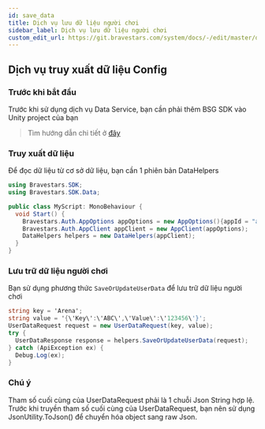 ```yaml
---
id: save_data
title: Dịch vụ lưu dữ liệu người chơi
sidebar_label: Dịch vụ lưu dữ liệu người chơi
custom_edit_url: https://git.bravestars.com/system/docs/-/edit/master/docs/sdk/save_data.md
---
```


## Dịch vụ truy xuất dữ liệu Config

### Trước khi bắt đầu

Trước khi sử dụng dịch vụ Data Service, bạn cần phải thêm BSG SDK vào Unity project của bạn

> Tìm hướng dẫn chi tiết ở [đây](../get-started/setup.md)

### Truy xuất dữ liệu

Để đọc dữ liệu từ cơ sở dữ liệu, bạn cần 1 phiên bản DataHelpers

```C#
using Bravestars.SDK;
using Bravestars.SDK.Data;

public class MyScript: MonoBehaviour {
  void Start() {
    Bravestars.Auth.AppOptions appOptions = new AppOptions(){appId = "appId", secretKey = "secretKey"};
    Bravestars.Auth.AppClient appClient = new AppClient(appOptions); 
    DataHelpers helpers = new DataHelpers(appClient);
  }
}
```

### Lưu trữ dữ liệu người chơi

Bạn sử dụng phương thức ``SaveOrUpdateUserData`` để
 lưu trữ dữ liệu người chơi

```C#
string key = 'Arena';
string value = '{\'Key\':\'ABC\',\'Value\':\'123456\'}';
UserDataRequest request = new UserDataRequest(key, value);
try {
  UserDataResponse response = helpers.SaveOrUpdateUserData(request);
} catch (ApiException ex) {
  Debug.Log(ex);
}
```

### Chú ý

Tham số cuối cùng của UserDataRequest phải là 1 chuỗi Json String hợp lệ.
Trước khi truyền tham số cuối cùng của UserDataRequest, bạn nên sử dụng JsonUtility.ToJson() để chuyển hóa object sang raw Json.
